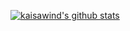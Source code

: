 [![kaisawind's github stats](https://github-readme-stats.vercel.app/api?username=kaisawind)](https://github.com/kaisawind)
